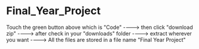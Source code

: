 # Final_Year_Project

Touch the green button above which is "Code" ----> 
 then click "download zip" ---->
 after check in your "downloads" folder ---->
 extract wherever you want ---->
 All the files are stored in a file name "Final Year Project"
